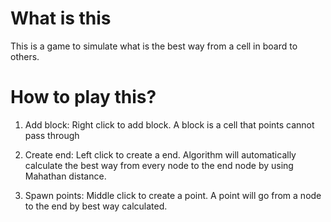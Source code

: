 # What is this

This is a game to simulate what is the best way from a cell in board to others.

# How to play this?

1. Add block:
   Right click to add block. A block is a cell that points cannot pass through

2. Create end:
   Left click to create a end. Algorithm will automatically calculate the best way from every node to the end node by using Mahathan distance.

3. Spawn points:
   Middle click to create a point. A point will go from a node to the end by best way calculated.
